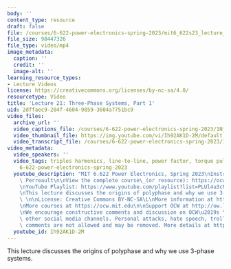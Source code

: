 ```yaml
---
body: ''
content_type: resource
draft: false
file: /courses/6-622-power-electronics-spring-2023/mit6_622s23_lecture_21_360p_16_9.mp4
file_size: 98447326
file_type: video/mp4
image_metadata:
  caption: ''
  credit: ''
  image-alt: ''
learning_resource_types:
- Lecture Videos
license: https://creativecommons.org/licenses/by-nc-sa/4.0/
resourcetype: Video
title: 'Lecture 21: Three-Phase Systems, Part 1'
uid: 2dffaec9-204f-4604-9859-3604a7751bc9
video_files:
  archive_url: ''
  video_captions_file: /courses/6-622-power-electronics-spring-2023/1Nj2YmtOLT_RHHvlc-Jfwe6GCOuVva4HN_transcript.webvtt
  video_thumbnail_file: https://img.youtube.com/vi/Ih92AK1D-2M/default.jpg
  video_transcript_file: /courses/6-622-power-electronics-spring-2023/1Nj2YmtOLT_RHHvlc-Jfwe6GCOuVva4HN_transcript.pdf
video_metadata:
  video_speakers: ''
  video_tags: triples harmonics, line-to-line, power factor, torque pulsations, flux,
    6-622-power-electronics-spring-2023
  youtube_description: "MIT 6.622 Power Electronics, Spring 2023\nInstructor: David\
    \ Perreault\n\nView the complete course\_(or resource): https://ocw.mit.edu/courses/6-622-power-electronics-spring-2023/\L\
    \nYouTube Playlist: https://www.youtube.com/playlist?list=PLUl4u3cNGP62UTc77mJoubhDELSC8lfR0\n\
    \nThis lecture discusses the origins of polyphase and why we use 3-phase systems.\
    \ \n\nLicense: Creative Commons BY-NC-SA\L\nMore information at https://ocw.mit.edu/terms\L\
    \nMore courses at https://ocw.mit.edu\n\nSupport OCW at http://ow.ly/a1If50zVRlQ\n\
    \nWe encourage constructive comments and discussion on OCW\u2019s YouTube and\
    \ other social media channels. Personal attacks, hate speech, trolling, and inappropriate\
    \ comments are not allowed and may be removed. More details at https://ocw.mit.edu/comments.\n"
  youtube_id: Ih92AK1D-2M
---
```

This lecture discusses the origins of polyphase and why we use 3-phase systems.